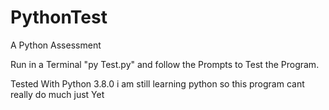 # PythonTest
A Python Assessment

Run in a Terminal "py Test.py" and follow the Prompts to Test the Program.

Tested With Python 3.8.0
i am still learning python so this program cant really do much just Yet
